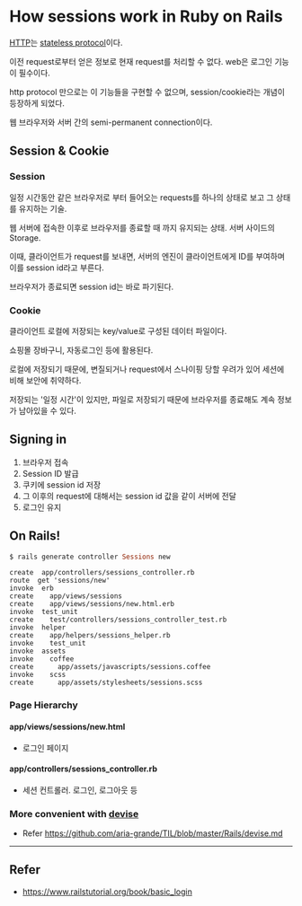 # How sessions work in Ruby on Rails
[HTTP](https://en.wikipedia.org/wiki/Hypertext_Transfer_Protocol)는 [stateless protocol](https://en.wikipedia.org/wiki/Stateless_protocol)이다. 

이전 request로부터 얻은 정보로 현재 request를 처리할 수 없다. web은 로그인 기능이 필수이다.

http protocol 만으로는 이 기능들을 구현할 수 없으며, session/cookie라는 개념이 등장하게 되었다.

웹 브라우저와 서버 간의 semi-permanent connection이다.

## Session & Cookie
### Session
일정 시간동안 같은 브라우저로 부터 들어오는 requests를 하나의 상태로 보고 그 상태를 유지하는 기술.

웹 서버에 접속한 이후로 브라우저를 종료할 때 까지 유지되는 상태. 서버 사이드의 Storage.

이때, 클라이언트가 request를 보내면, 서버의 엔진이 클라이언트에게 ID를 부여하며 이를 session id라고 부른다.

브라우저가 종료되면 session id는 바로 파기된다.

### Cookie
클라이언트 로컬에 저장되는 key/value로 구성된 데이터 파일이다.

쇼핑몰 장바구니, 자동로그인 등에 활용된다.

로컬에 저장되기 때문에, 변질되거나 request에서 스나이핑 당할 우려가 있어 세션에 비해 보안에 취약하다.

저장되는 '일정 시간'이 있지만, 파일로 저장되기 때문에 브라우저를 종료해도 계속 정보가 남아있을 수 있다.

## Signing in

1. 브라우저 접속
2. Session ID 발급
3. 쿠키에 session id 저장
4. 그 이후의 request에 대해서는 session id 값을 같이 서버에 전달
5. 로그인 유지

## On Rails!
```ruby
$ rails generate controller Sessions new
```

```
create  app/controllers/sessions_controller.rb
route  get 'sessions/new'
invoke  erb
create    app/views/sessions
create    app/views/sessions/new.html.erb
invoke  test_unit
create    test/controllers/sessions_controller_test.rb
invoke  helper
create    app/helpers/sessions_helper.rb
invoke    test_unit
invoke  assets
invoke    coffee
create      app/assets/javascripts/sessions.coffee
invoke    scss
create      app/assets/stylesheets/sessions.scss
```

### Page Hierarchy
#### app/views/sessions/new.html
- 로그인 페이지

#### app/controllers/sessions_controller.rb
- 세션 컨트롤러. 로그인, 로그아웃 등

### More convenient with [devise](https://github.com/plataformatec/devise)
- Refer https://github.com/aria-grande/TIL/blob/master/Rails/devise.md

<hr/>

## Refer
- https://www.railstutorial.org/book/basic_login
